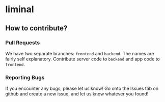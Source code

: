 # liminal
## How to contribute?
### Pull Requests
We have two separate branches: `frontend` and `backend`. The names are fairly self explanatory. Contribute server code to `backend` and app code to `frontend`. 
### Reporting Bugs
If you encounter any bugs, please let us know! Go onto the Issues tab on github and create a new issue, and let us know whatever you found!
